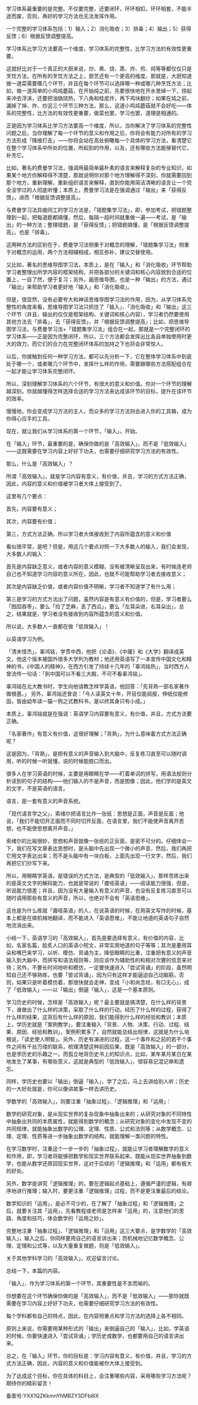 学习体系最重要的是完整。不仅要完整，还要闭环，环环相扣，环环相套，不能半途而废，否则，再好的学习方法也无法发挥作用。

一个完整的学习体系包括：1）输入；2）消化吸收；3）排毒；4）输出；5）获得反馈；6）根据反馈调整提高。

学习体系比学习方法要高一个维度，学习体系的完整性，比学习方法的有效性更重要。

这就好比对于一个真正的大厨来说，炒、煮、烧、蒸、炸、煎、炖等等都仅仅只是烹饪方法，在所有的烹饪方法之上，厨艺还有一个更高的维度，那就是，大厨知道做一道菜需要哪几个环节，并且在每个环节可以选择哪一种或哪几种烹饪方法；比如，做一道简单的小鸡炖蘑菇，在开始炖之前，先要很快地在开水里焯一下，捞起来冲去浮沫，还要把油锅烧热，下八角和桂皮炸，再下鸡块翻炒；如果在炖之前，漏掉了焯、炸、炒这三个环节三种方法，那么，这道小鸡炖蘑菇就不会好吃——体系的完整性，比方法的有效性更重要，做菜也罢，学习也罢，道理是相通的。

正是因为学习体系比学习方法要高一个维度，所以，当你解决了学习体系的完整性问题之后，当你理解了每一个环节的意义和作用之后，你将会有能力对所有的学习方法形成「降维打击」——你将会站在高处俯瞰每一个具体的学习方法，看清楚它在整个学习体系中所处的位置，所起到的作用，以及，还有哪些方法能够替代它，补充它。

比如，著名的费曼学习法，强调用最简单最朴素的语言来解释复杂的专业知识，如果某个地方你解释得不清楚，那就说明你对那个地方理解得不深刻，你就需要回到那个地方，重新理解，重新组织语言来解释，直到你能用简洁清晰的语言让一个完全没学过的人彻底听懂；本质上，费曼学习法是在强调通过「输出」来「获得反馈」，进而「根据反馈调整提高」。

与费曼学习法异曲同工的学习方法是，「错题集学习法」，即，参加考试，把错题整理到一起，把每道题都搞懂，然后，每隔一段时间就重做一遍——考试，是「输出」的一种方法；整理错题，是「获得反馈」；把错题搞懂，是「根据反馈调整提高」，也是「排毒」。

这两种方法的区别在于，费曼学习法侧重于对概念的理解，「错题集学习法」侧重于对概念的运用，两个方法相辅相成，相互弥补，建议交替使用。

又比如，著名的思维导图学习法，本质上，是在「输入」和「消化吸收」环节帮助学习者整理出所学内容的框架结构，并把各部分的关键词和核心内容放到合适的位置上，一目了然，便于复习；另外，画思维导图，也是一种「输出」的方法，通过「输出」来帮助学习者更好地「输入」和「消化吸收」。

但是，很显然，没有必要夸大和神话思维导图学习法的作用，因为，从学习体系完整性的角度来看，思维导图学习法只抓住了「输入」、「消化吸收」和「输出」这三个环节（并且，输出的仅仅是框架结构、关键词和核心内容），学习者仍然要使用其他方法去「排毒」，去「获得反馈」，并「根据反馈调整提高」；比如，把思维导图学习法，与费曼学习法+「错题集学习法」组合在一起，那就是一个完整闭环的学习体系——正是因为完整闭环，所以，三个方法都会发挥出比各自单独使用时更大的效力，而它们的合力在完整闭环体系的加持之下也将会非常惊人。

以后，你接触到任何一种学习方法，都可以先分析一下，它在整体学习体系中到底处于哪一个，或者哪几个环节中，发挥什么样的作用，需要跟哪些方法搭配组合在一起才能让学习体系完整闭环。

所以，深刻理解学习体系的六个环节，有很大的意义和价值。你对一个环节的理解越深刻，你就越懂得怎样选择合适的学习方法来达成该环节的目标，提升在该环节的效率。

慢慢地，你会变成学习方法的主人，而众多的学习方法则会进入你的工具箱，成为你得心应手的工具。

现在，就让我们从学习体系的第一个环节，「输入」，开始。

在「输入」环节，最重要的是，确保你做的是「高效输入」，而不是「低效输入」——这既需要在学习内容上好好下功夫，也需要仔细研究学习方法的有效性。

那么，什么是「高效输入」？

所谓「高效输入」，就是学习内容有意义，有价值，并且，学习的方式方法正确，因此，内容的意义和价值被学习者大体上接受到了。

这里有几个要点：

首先，内容要有意义；

其次，内容要有价值；

第三，方式方法正确，所以学习者大体接收到了内容所蕴含的意义和价值

看似很平常，是吧？但是，用这几个要点对照一下大多数人的输入，我们会发现，大多数人的输入：

首先是内容缺乏意义，或者内容的意义模糊，没有被清晰呈现出来，有时候连老师自己也不知道学习内容的意义所在，因此，也就不可能帮助学习者去接收意义；

其次是内容缺乏价值，或者内容价值不明晰，学习者不知道学了有什么用；

第三是学习的方式方法出了问题，虽然内容是有意义有价值的，但是，学习者要么「囫囵吞枣」，要么「捡了芝麻，丢了西瓜」，要么「左耳朵进，右耳朵出」，总之，结果就是，学习者没有接收到内容所蕴含的意义和价值。

所以说，大多数人一直都在做「低效输入」！

以英语学习为例。

「清末怪杰」，辜鸿铭，学贯中西，他把《论语》、《中庸》和《大学》翻译成英文，他这个版本被国外很多大学列为教材；他还用英语写了一本宣传中国文化和精神的书，《中国人的精神》，在西方引发了持续十几年的「辜鸿铭热」，当时西方人曾流传一句话：「到中国可以不看三大殿，不可不看辜鸿铭」。

辜鸿铭在北大教书时，学生向他请教怎样学英语，他回答：「先背熟一部名家著作做根基。」 另外，辜鸿铭还曾说：「今人读英文十年，开目仅能阅报，伸纸仅能修函，皆由幼年读一猫一狗之式教科书，是以终其身只有小成。」

本质上，辜鸿铭就是在强调：英语学习内容要有意义，有价值，并且，方式方法要正确。

「名家著作」有意义有价值，这很好理解；「背熟」，为什么意味着方式方法正确呢？

这是因为，「背熟」，是把有意义的声音输入到大脑中，反复练习直至可以随时调用，听的时候一听就懂，说的时候能脱口而出。

很多人在学习英语的时候，主要是用眼睛在学——盯着单词的拼写，用语法规则分析读到的句子的结构——他们输入的不是声音，而是图像；因此，他们学的是英文的文字，不是英语的语言。

语言，是一套有意义的声音系统。

「现代语言学之父」，索绪尔把语言比作一张纸：思想是正面，声音是反面；他说，「我们不能切开正面而不同时切开反面，在语言里，我们不能使声音离开思想，也不能使思想离开声音。」

索绪尔的比喻很妙，思想和声音就像一张纸的正反面，是密不可分的。仔细体会一下，我们在写文章表达思想时，是头脑中先出现一个微小的声音，然后，我们再把它用文字表达出来；而不是头脑中有一块白板，上面先出现一行文字，然后，我们再把它们抄写下来。

所以，用眼睛学英语，是错误的方式方法，是典型的「低效输入」，那样苦练出来的是英文文字的解码能力，也就是常说的「聋哑英语」——阅读能力很强，但是，听说能力很差；并且，因为没有大量输入有意义的声音，也没有反复练习直至可以随时调用那些有意义的声音，所以，也绝对不会有「英语思维」。

这也是为什么练就「聋哑英语」的人，在说英语的时候，在用英文写作的时候，基本上都是在做机械地翻译，而不能进入「英语思维」，不能让地道的英语句子自然地流淌出来。

小结一下，英语学习的「高效输入」，首先是要选择有意义，有价值的内容，比如，名家名篇，脍炙人口的英语小短文，非常实用地道的句子等等；其次是要用耳朵和嘴巴来学习，以听、模仿、背诵为主，降低眼睛的比重，注重把有意义的声音输入到大脑中，而拼写和语法规则等，则应该作为辅助性的和相对次要的信息来对待；另外，不要长时间地听和模仿，一定要快速进入「尝试背诵」的阶段，虽然明知自己还不够熟练，也要「尝试背诵」，因为只有这样才能逼迫自己动脑筋，否则，如果只是听着模仿着，那很快就会走神，变成「小和尚念经，有口无心」，成了「低效输入」——以「输出」倒逼「输入」，这是一个基本原则。

学习历史的时候，怎样是「高效输入」呢？最主要就是搞清楚，在什么样的背景下，谁做出了什么样的决策，采取了什么样的行动，经历了什么样的过程，获得了什么样的结果，这背后有什么样的原因，我们能得到什么样的经验和教训；本质上，学历史就是「案例教学」，要注重输入「背景、人物、决策、行动、过程、结果、原因、经验和教训」，案例积累多了，自然就能总结出规律，这就是为什么培根说，「读史使人明智」。另外，历史有演进的过程，这一个事件和之前的若干个事件之间有千丝万缕的联系，梳理清楚这种前因后果，既是「高效输入」的一部分，也是学历史的乐趣之一。而孤立地背历史书上的知识点，比如，某年某月某日在某地发生了某事，有哪些意义，这就是典型的「低效输入」，很容易记混记串和遗忘。

同样，学历史也要以「输出」倒逼「输入」，学了之后，马上去讲给别人听；历史的一大好处就是，你可以像讲故事一样去讲历史。

学数学的「高效输入」，则要注重「抽象过程」、「逻辑推理」和「运用」：

数学的研究对象，是从现实世界的复杂现象中抽象出来的；从研究对象的不同特性中抽象出共同的本质属性，就能得到数学的概念；从研究对象的变化中发现不变的共同规律，就能抽象出数学的公理、定理、性质、公式和法则等；从数学概念、公理、定理、性质等进一步抽象出数学的结构，就能理解一类问题的特性。

在学习数学时，注重这个一步一步的「抽象过程」，就能让学习者理解数学的意义和作用，即，学习者将能够把数学和现实世界联系起来，既能从现实世界抽象到数学，也能从数学还原回现实世界，这对于后续的「逻辑推理」和「运用」都有极大的好处。

另外，数学是讲究「逻辑推理」的，要在逻辑起点基础上，遵循严谨的逻辑，有顺序地进行推理；输入时，要更注重「逻辑推理」过程，而不是更注重最后的结论。

数学知识的「运用」，是必不可少的，在了解了「抽象过程」和「逻辑推理」之后，就要关注其「运用」，先看教程或老师是怎样来「运用」的，注意他们的思路、角度和技巧，体会数学的「运用之妙」。

完整地注重「抽象过程」、「逻辑推理」和「运用」这三大要点，是学数学的「高效输入」，输入之后，你同样要用自己的语言讲出来；而机械地记忆数学概念、公理、定理和公式等，以及大量重复做题，则是「低效输入」。

关于其他学科学习的「高效输入」，欢迎留言讨论。

总结一下，本篇的内容。

「输入」，作为学习体系的第一个环节，其重要性是不言而喻的。

你想要在这个环节确保你做的是「高效输入」，而不是「低效输入」——那你就既需要在学习内容上好好下功夫，也需要仔细研究学习方法的有效性。

每个学科都有自己的特点，因此，在内容侧重点和学习方法的选择上各不相同。

原则上来说，你需要用某种形式的「输出」来倒逼自己的「输入」，比如，学英语的时候，你要快速进入「尝试背诵」；学历史或数学，也都要用自己的语言讲出来。

总之，在「输入」环节，你的目标是：学习内容有意义，有价值，并且，学习的方式方法正确，因此，内容的意义和价值能被你大体上接受到。

为了达成这个目标，你在具体的科目上，会注重哪些内容，采用哪些学习方法呢？期待你的精彩留言！

备案号:YXX1QZKkmnYhMBZY3DFb8lX